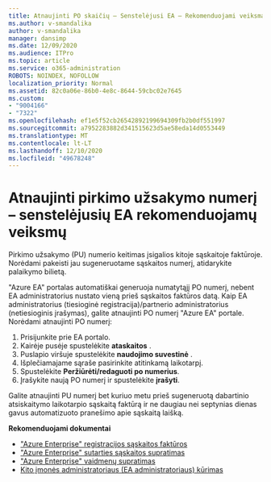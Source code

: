 ```yaml
---
title: Atnaujinti PO skaičių – Senstelėjusi EA – Rekomenduojami veiksmai
ms.author: v-smandalika
author: v-smandalika
manager: dansimp
ms.date: 12/09/2020
ms.audience: ITPro
ms.topic: article
ms.service: o365-administration
ROBOTS: NOINDEX, NOFOLLOW
localization_priority: Normal
ms.assetid: 82c0a06e-86b0-4e8c-8644-59cbc02e7645
ms.custom:
- "9004166"
- "7322"
ms.openlocfilehash: ef1e5f52cb26542892199694309fb2b0df551997
ms.sourcegitcommit: a7952283882d341515623d5ae58eda14d0553449
ms.translationtype: MT
ms.contentlocale: lt-LT
ms.lasthandoff: 12/10/2020
ms.locfileid: "49678248"
---
```

# <a name="update-purchase-order-number---legacy-ea---recommended-steps"></a>Atnaujinti pirkimo užsakymo numerį – senstelėjusių EA rekomenduojamų veiksmų

Pirkimo užsakymo (PU) numerio keitimas įsigalios kitoje sąskaitoje faktūroje. Norėdami pakeisti jau sugeneruotame sąskaitos numerį, atidarykite palaikymo bilietą. 

"Azure EA" portalas automatiškai generuoja numatytąjį PO numerį, nebent EA administratorius nustato vieną prieš sąskaitos faktūros datą. Kaip EA administratorius (tiesioginė registracija)/partnerio administratorius (netiesioginis įrašymas), galite atnaujinti PO numerį "Azure EA" portale. Norėdami atnaujinti PO numerį:

1. Prisijunkite prie EA portalo.
2. Kairėje pusėje spustelėkite **ataskaitos** .
3. Puslapio viršuje spustelėkite **naudojimo suvestinė** .
4. Išplečiamajame sąraše pasirinkite atitinkamą laikotarpį.
5. Spustelėkite **Peržiūrėti/redaguoti po numerius**.
6. Įrašykite naują PO numerį ir spustelėkite **įrašyti**.

Galite atnaujinti PU numerį bet kuriuo metu prieš sugeneruotą dabartinio atsiskaitymo laikotarpio sąskaitą faktūrą ir ne daugiau nei septynias dienas gavus automatizuoto pranešimo apie sąskaitą laišką. 

**Rekomenduojami dokumentai**

- ["Azure Enterprise" registracijos sąskaitos faktūros](https://docs.microsoft.com/azure/cost-management-billing/manage/ea-portal-enrollment-invoices) 
- ["Azure Enterprise" sutarties sąskaitos supratimas](https://docs.microsoft.com/azure/cost-management-billing/understand/review-enterprise-agreement-bill)  
- ["Azure Enterprise" vaidmenų supratimas](https://docs.microsoft.com/azure/cost-management-billing/manage/understand-ea-roles#add-a-new-enterprise-administrator) 
- [Kito įmonės administratoriaus (EA administratoriaus) kūrimas](https://docs.microsoft.com/azure/cost-management-billing/manage/ea-portal-administration#create-another-enterprise-administrator)
